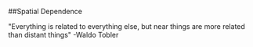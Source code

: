 ##Spatial Dependence

 "Everything is related to everything else, but near things are more related than distant things" -Waldo Tobler


